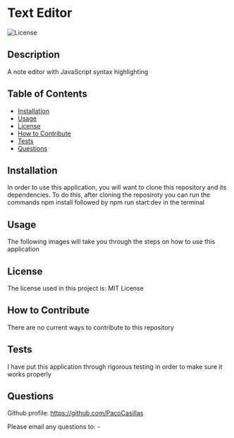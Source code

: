 # Text Editor

![License](https://img.shields.io/badge/license-MIT%20License-lightblue.svg)

## Description

A note editor with JavaScript syntax highlighting

## Table of Contents

- [Installation](#installation)
- [Usage](#usage)
- [License](#license)
- [How to Contribute](#how-to-contribute)
- [Tests](#tests)
- [Questions](#questions)

## Installation

In order to use this application, you will want to clone this repository and its dependencies. To do this, after cloning the reposiroty you can run the commands npm install followed by npm run start:dev in the terminal

## Usage

The following images will take you through the steps on how to use this application


## License

The license used in this project is: MIT License

## How to Contribute

There are no current ways to contribute to this repository

## Tests

I have put this application through rigorous testing in order to make sure it works properly

## Questions

Github profile: https://github.com/PacoCasillas

Please email any questions to: -